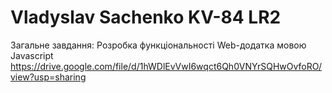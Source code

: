 # Vladyslav Sachenko KV-84 LR2

Загальне завдання: Розробка функціональності Web-додатка мовою Javascript
https://drive.google.com/file/d/1hWDlEvVwI6wqct6Qh0VNYrSQHwOvfoRO/view?usp=sharing
<!-- [Посилання на звіт ](https://drive.google.com/file/d/1hWDlEvVwI6wqct6Qh0VNYrSQHwOvfoRO/view?usp=sharing) -->

